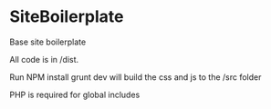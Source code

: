# SiteBoilerplate
Base site boilerplate


All code is in /dist. 

Run NPM install
grunt dev will build the css and js to the /src folder

PHP is required for global includes